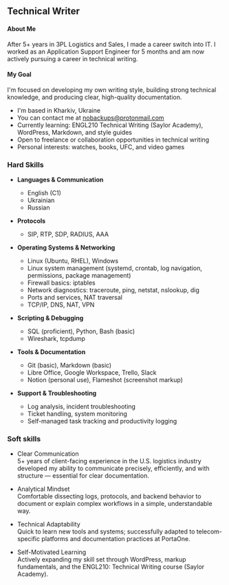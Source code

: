Technical Writer
---------------------

#### About Me
After 5+ years in 3PL Logistics and Sales, I made a career switch into IT. I worked as an Application Support Engineer for 5 months and am now actively pursuing a career in technical writing.
#### My Goal
I'm focused on developing my own writing style, building strong technical knowledge, and producing clear, high-quality documentation.
*  I'm based in Kharkiv, Ukraine
*  You can contact me at [nobackups@protonmail.com](mailto:nobackups@protonmail.com)
*  Currently learning: ENGL210 Technical Writing (Saylor Academy), WordPress, Markdown, and style guides  
*  Open to freelance or collaboration opportunities in technical writing
*  Personal interests: watches, books, UFC, and video games  

### Hard Skills

* **Languages & Communication**
   * English (C1)
   * Ukrainian
   * Russian

* **Protocols**
   * SIP, RTP, SDP, RADIUS, AAA

* **Operating Systems & Networking**
   * Linux (Ubuntu, RHEL), Windows
   * Linux system management (systemd, crontab, log navigation, permissions, package management)
   * Firewall basics: iptables
   * Network diagnostics: traceroute, ping, netstat, nslookup, dig
   * Ports and services, NAT traversal
   * TCP/IP, DNS, NAT, VPN

* **Scripting & Debugging**
   * SQL (proficient), Python, Bash (basic)
   * Wireshark, tcpdump

* **Tools & Documentation**
   * Git (basic), Markdown (basic)
   * Libre Office, Google Workspace, Trello, Slack
   * Notion (personal use), Flameshot (screenshot markup)

* **Support & Troubleshooting**
   * Log analysis, incident troubleshooting
   * Ticket handling, system monitoring
   * Self-managed task tracking and productivity logging


### Soft skills  
* Clear Communication  
5+ years of client-facing experience in the U.S. logistics industry developed my ability to communicate precisely, efficiently, and with structure — essential for clear documentation.

* Analytical Mindset  
Comfortable dissecting logs, protocols, and backend behavior to document or explain complex workflows in a simple, understandable way.

* Technical Adaptability  
Quick to learn new tools and systems; successfully adapted to telecom-specific platforms and documentation practices at PortaOne.

* Self-Motivated Learning  
Actively expanding my skill set through WordPress, markup fundamentals, and the ENGL210: Technical Writing course (Saylor Academy).
